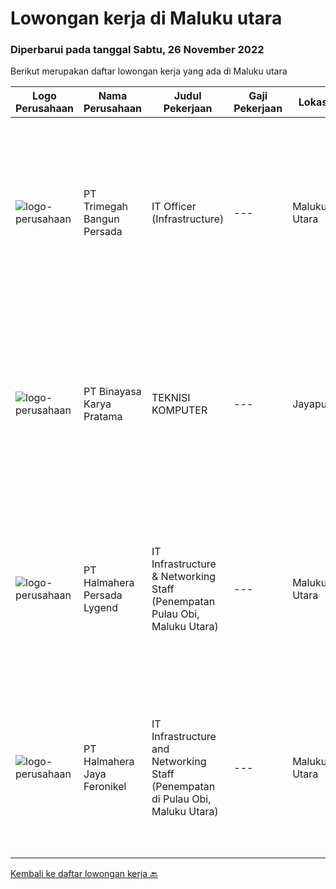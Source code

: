 
  # Lowongan kerja di Maluku utara

  ### Diperbarui pada tanggal Sabtu, 26 November 2022

  Berikut merupakan daftar lowongan kerja yang ada di Maluku utara

  |Logo Perusahaan | Nama Perusahaan | Judul Pekerjaan | Gaji Pekerjaan | Lokasi | Deskripsi | Tanggal diunggah | Pranala |
  | -------------- | --------------- | --------------- | --------- | --------- | -------------- | ------- | ----------- |
  |![logo-perusahaan](https://image-service-cdn.seek.com.au/5e6594a165067a47957104730aa00c3457de7abb/ee4dce1061f3f616224767ad58cb2fc751b8d2dc)|PT Trimegah Bangun Persada|IT Officer (Infrastructure)|---|Maluku Utara|Kualifikasi: Latar belakang pendidikan minimal S1 Teknik Informatika atau jurusan relevan lainnya Memiliki pengalaman di posisi yang sama selama...|Jumat, 25 November 2022|https://www.jobstreet.co.id/id/job/it-officer-infrastructure-4121194?token=0~7aaa24ed-c650-4048-bc06-57b8bc9e5f4e&sectionRank=1&jobId=jobstreet-id-job-4121194|
|![logo-perusahaan](https://image-service-cdn.seek.com.au/7683c13df98531e06c6746a4aaa4a41636e7bb3a/ee4dce1061f3f616224767ad58cb2fc751b8d2dc)|PT Binayasa Karya Pratama|TEKNISI KOMPUTER|---|Jayapura|Tanggung Jawab Pekerjaan: Melakukan pemantauan terhadap perangkat serta maintenance yang bersifat preventif seperti update patch Operating System dan...|Rabu, 23 November 2022|https://www.jobstreet.co.id/id/job/teknisi-komputer-4117581?token=0~7aaa24ed-c650-4048-bc06-57b8bc9e5f4e&sectionRank=2&jobId=jobstreet-id-job-4117581|
|![logo-perusahaan](https://i.ibb.co/sqvTCh9/112815900-stock-vector-no-image-available-icon-flat-vector.webp)|PT Halmahera Persada Lygend|IT Infrastructure & Networking Staff (Penempatan Pulau Obi, Maluku Utara)|---|Maluku Utara|Job Description : Provide technical support to the development of the infrastructure systems and services Define, order, and monitor installation and...|Selasa, 22 November 2022|https://www.jobstreet.co.id/id/job/it-infrastructure-networking-staff-penempatan-pulau-obi-maluku-utara-4116419?token=0~7aaa24ed-c650-4048-bc06-57b8bc9e5f4e&sectionRank=3&jobId=jobstreet-id-job-4116419|
|![logo-perusahaan](https://image-service-cdn.seek.com.au/5582002035ae62ec1974f28a6c0ebc18f930b553/ee4dce1061f3f616224767ad58cb2fc751b8d2dc)|PT Halmahera Jaya Feronikel|IT Infrastructure and Networking Staff (Penempatan di Pulau Obi, Maluku Utara)|---|Maluku Utara|Job Description : Provide technical support to the development of the infrastructure systems and services Define, order, and monitor installation and...|Rabu, 16 November 2022|https://www.jobstreet.co.id/id/job/it-infrastructure-and-networking-staff-penempatan-di-pulau-obi-maluku-utara-4108552?token=0~7aaa24ed-c650-4048-bc06-57b8bc9e5f4e&sectionRank=4&jobId=jobstreet-id-job-4108552|


  [Kembali ke daftar lowongan kerja 🔙](../README.md#daftar-lowongan-kerja)
  